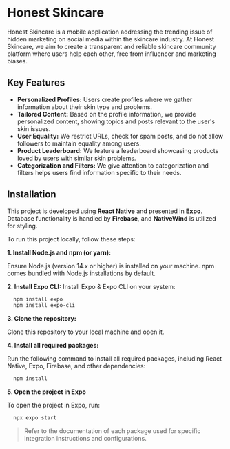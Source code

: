
# Honest Skincare

Honest Skincare is a mobile application addressing the trending issue of hidden marketing on social media within the skincare industry. At Honest Skincare, we aim to create a transparent and reliable skincare community platform where users help each other, free from influencer and marketing biases.




## Key Features

- __Personalized Profiles:__ Users create profiles where we gather information about their skin type and problems.
- __Tailored Content:__ Based on the profile information, we provide personalized content, showing topics and posts relevant to the user's skin issues.
- __User Equality:__ We restrict URLs, check for spam posts, and do not allow followers to maintain equality among users.
- __Product Leaderboard:__ We feature a leaderboard showcasing products loved by users with similar skin problems.
- __Categorization and Filters:__ We give attention to categorization and filters helps users find information specific to their needs.


## Installation

This project is developed using __React Native__ and presented in __Expo__. Database functionality is handled by __Firebase__, and __NativeWind__ is utilized for styling.

To run this project locally, follow these steps:

__1. Install Node.js and npm (or yarn):__

Ensure Node.js (version 14.x or higher) is installed on your machine. npm comes bundled with Node.js installations by default.


__2. Install Expo CLI:__
Install Expo & Expo CLI on your system:
```bash
  npm install expo
  npm install expo-cli
```

__3. Clone the repository:__

Clone this repository to your local machine and open it.

__4. Install all required packages:__

Run the following command to install all required packages, including React Native, Expo, Firebase, and other dependencies:
```bash
  npm install 
```

__5. Open the project in Expo__

To open the project in Expo, run:
```bash
  npx expo start
```

> Refer to the documentation of each package used for specific integration instructions and configurations.





